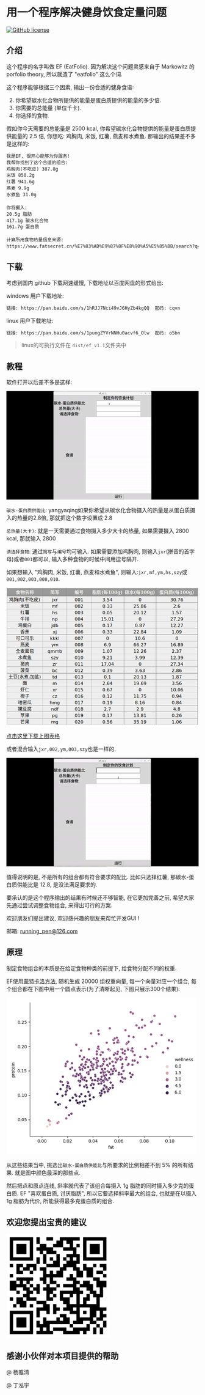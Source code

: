 # 用一个程序解决健身饮食定量问题

[![GitHub license](https://img.shields.io/github/license/wangshub/wechat_jump_game.svg)](https://github.com/caoxuCarlos/EF/blob/master/LICENSE)


## 介绍

这个程序的名字叫做 EF (EatFolio). 因为解决这个问题灵感来自于  Markowitz 的 porfolio theory, 所以就造了 "eatfolio" 这么个词. 

这个程序能够根据三个因素, 输出一份合适的健身食谱:

2. 你希望碳水化合物所提供的能量是蛋白质提供的能量的多少倍. 
2. 你需要的总能量 (单位千卡). 
3. 你选择的食物. 

假如你今天需要的总能量是 2500 kcal, 你希望碳水化合物提供的能量是蛋白质提供能量的 2.5 倍, 你想吃: 鸡胸肉, 米饭, 红薯, 燕麦和水煮鱼. 那输出的结果差不多是这样的: 

```markdown
我是EF, 很开心能够为你服务!
我帮你找到了这个合适的组合:
鸡胸肉(不吃皮) 387.8g
米饭 850.2g
红薯 941.6g
燕麦 9.9g
水煮鱼 31.0g

你将摄入:
20.5g 脂肪
417.1g 碳水化合物
161.7g 蛋白质

计算所用食物热量信息来源:
https://www.fatsecret.cn/%E7%83%AD%E9%87%8F%E8%90%A5%E5%85%BB/search?q=
```

## 下载

考虑到国内 github 下载网速缓慢, 下载地址以百度网盘的形式给出: 

windows 用户下载地址:

```markdown
链接: https://pan.baidu.com/s/1hRJJ7Nci49vJ6HyZb4kgQQ  密码: cqvn
```

linux 用户下载地址: 

```markdown
链接: https://pan.baidu.com/s/1pungZYVrNNHu0acvf6_Olw  密码: o5bn
```

> linux的可执行文件在 `dist/ef_v1.1`文件夹中

## 教程

软件打开以后差不多是这样: 

![](https://github.com/caoxuCarlos/EF/raw/master/pictures/ef_v1.1_example2.gif)

`碳水-蛋白质供能比`: yangyaqing如果你希望从碳水化合物摄入的热量是从蛋白质摄入的热量的2.8倍, 那就把这个数字设置成 2.8

`总热量(大卡)`: 就是一天需要通过食物摄入多少大卡的热量, 如果需要摄入 2800 kcal, 那就输入 2800

`请选择食物`: 通过`简写`与`编号`均可输入. 如果需要添加鸡胸肉, 则输入`jxr`(拼音的首字母)或者`001`都可以, 输入多种食物的时候中间用逗号隔开. 

如果想输入 "鸡胸肉, 米饭, 红薯, 燕麦和水煮鱼", 则输入:`jxr,mf,ym,hs,szy`或`001,002,003,008,010`.

![](https://github.com/caoxuCarlos/EF/raw/master/pictures/checklist.png)

[点击这里下载上图表格](https://github.com/caoxuCarlos/EF/raw/master/checklist.xlsx)

或者混合输入`jxr,002,ym,003,szy`也是一样的.

![](https://github.com/caoxuCarlos/EF/raw/master/pictures/ef_v1.1_example.gif)

值得说明的是, 不是所有的组合都有符合要求的配比. 比如只选择红薯, 那碳水-蛋白质供能比是 12.8, 是没法满足要求的. 

要承认的是这个程序输出的结果有时候还不够智能, 在它更加完善之前, 希望大家先通过尝试调整食物组合, 来得出可行的方案. 

欢迎朋友们提出建议, 欢迎感兴趣的朋友来帮忙开发GUI !

邮箱:  running_pen@126.com

## 原理

制定食物组合的本质是在给定食物种类的前提下, 给食物分配不同的权重. 

EF使用[蒙特卡洛方法](https://en.wikipedia.org/wiki/Monte_Carlo_method), 随机生成 20000 组权重向量, 每一个向量对应一个组合, 每个组合都在下图中用一个圆点表示(为了清晰起见, 下图只展示300个结果):

<img src="https://github.com/caoxuCarlos/EF/raw/master/pictures/mc_plot_explain.png" width="500">

从这些结果当中, 挑选出`碳水-蛋白质供能比`与所要求的比例相差不到 5% 的所有结果. 就是图中颜色最深的那些点. 

然后把点和原点连线, 斜率就代表了该组合每摄入 1g 脂肪的同时摄入多少克的蛋白质. EF "喜欢蛋白质, 讨厌脂肪", 所以它要选择斜率最大的组合, 也就是在以摄入1g 脂肪为代价, 所能获得最多克蛋白质的组合. 

## 欢迎您提出宝贵的建议

<img src="https://github.com/caoxuCarlos/EF/raw/master/pictures/feedback_qrcode.png" width="271">

## 感谢小伙伴对本项目提供的帮助

@ 杨雅清

@ 丁泓宇
